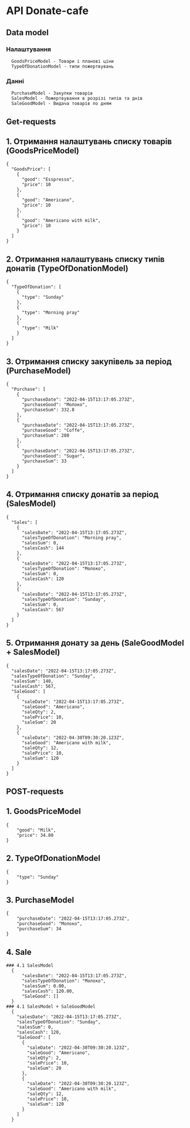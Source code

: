 #  API Donate-cafe

  ## Data model

   ### Налаштування
      GoodsPriceModel - Товари і планові ціни
      TypeOfDonationModel - типи пожертвувань

   ### Данні
      PurchaseModel - Закупки товарів
      SalesModel - Пожертвування в розрізі типів та днів
      SaleGoodModel - Видача товарів по дням

  ## Get-requests

  ## 1. Отримання налаштувань списку товарів (GoodsPriceModel)
    {
      "GoodsPrice": [
        {
          "good": "Esspresso",
          "price": 10
        },
        {
          "good": "Americano",
          "price": 10
        },
        {
          "good": "Americano with milk",
          "price": 10
        }
      ]
    }
  ## 2. Отримання налаштувань списку типів донатів (TypeOfDonationModel)
    {
      "TypeOfDonation": [
        {
          "type": "Sunday"
        },
        {
          "type": "Morning pray"
        },
        {
          "type": "Milk"
        }
      ]
    }
  ## 3. Отримання списку закупівель за період (PurchaseModel)
    {
      "Purchase": [
        {
          "purchaseDate": "2022-04-15T13:17:05.273Z",
          "purchaseGood": "Молоко",
          "purchaseSum": 332.8
        },
        {
          "purchaseDate": "2022-04-15T13:17:05.273Z",
          "purchaseGood": "Coffe",
          "purchaseSum": 280
        },
        {
          "purchaseDate": "2022-04-15T13:17:05.273Z",
          "purchaseGood": "Sugar",
          "purchaseSum": 33
        }
      ]
    }
  ## 4. Отримання списку донатів за період (SalesModel)
    {
      "Sales": [
        {
          "salesDate": "2022-04-15T13:17:05.273Z",
          "salesTypeOfDonation": "Morning pray",
          "salesSum": 0,
          "salesCash": 144
        },
        {
          "salesDate": "2022-04-15T13:17:05.273Z",
          "salesTypeOfDonation": "Молоко",
          "salesSum": 0,
          "salesCash": 120
        },
        {
          "salesDate": "2022-04-15T13:17:05.273Z",
          "salesTypeOfDonation": "Sunday",
          "salesSum": 0,
          "salesCash": 567
        }
      ]
    }
  ## 5. Отримання донату за день (SaleGoodModel + SalesModel)
    {
      "salesDate": "2022-04-15T13:17:05.273Z",
      "salesTypeOfDonation": "Sunday",
      "salesSum": 140,
      "salesCash": 567,
      "SaleGood": [
        {
          "saleDate": "2022-04-15T13:17:05.273Z",
          "saleGood": "Americano",
          "saleQty": 2,
          "salePrice": 10,
          "saleSum": 20
        },
        {
          "saleDate": "2022-04-30T09:30:20.123Z",
          "saleGood": "Americano with milk",
          "saleQty": 12,
          "salePrice": 10,
          "saleSum": 120
        }
      ]
    }


  ## POST-requests

  ## 1. GoodsPriceModel
    {
        "good": "Milk",
        "price": 34.80
    }
  ## 2. TypeOfDonationModel
    {
        "type": "Sunday"
    }
  ## 3. PurchaseModel
    {
        "purchaseDate": "2022-04-15T13:17:05.273Z",
        "purchaseGood": "Молоко",
        "purchaseSum": 34
    }
  ## 4. Sale
    ### 4.1 SalesModel
      {
          "salesDate": "2022-04-15T13:17:05.273Z",
          "salesTypeOfDonation": "Молоко",
          "salesSum": 0.00,
          "salesCash": 120.00,
          "SaleGood": []
      }
    ### 4.1 SalesModel + SaleGoodModel
      {
        "salesDate": "2022-04-15T13:17:05.273Z",
        "salesTypeOfDonation": "Sunday",
        "salesSum": 0,
        "salesCash": 120,
        "SaleGood": [
          {
            "saleDate": "2022-04-30T09:30:20.123Z",
            "saleGood": "Americano",
            "saleQty": 2,
            "salePrice": 10,
            "saleSum": 20
          },
          {
            "saleDate": "2022-04-30T09:30:20.123Z",
            "saleGood": "Americano with milk",
            "saleQty": 12,
            "salePrice": 10,
            "saleSum": 120
          }
        ]
      }




